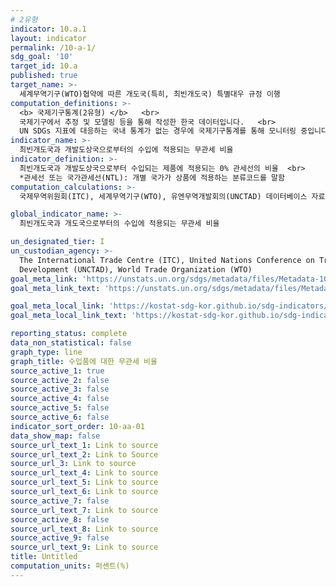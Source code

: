 ```yaml
---
# 2유형 
indicator: 10.a.1
layout: indicator
permalink: /10-a-1/
sdg_goal: '10'
target_id: 10.a
published: true
target_name: >-
  세계무역기구(WTO)협약에 따른 개도국(특히, 최빈개도국) 특별대우 규정 이행
computation_definitions: >-
  <b> 국제기구통계(2유형) </b>   <br>
  국제기구에서 추정 및 모델링 등을 통해 작성한 한국 데이터입니다.   <br>
  UN SDGs 지표에 대응하는 국내 통계가 없는 경우에 국제기구통계를 통해 모니터링 중입니다. 
indicator_name: >-
  최빈개도국과 개발도상국으로부터의 수입에 적용되는 무관세 비율
indicator_definition: >-
  최빈개도국과 개발도상국으로부터 수입되는 제품에 적용되는 0% 관세선의 비율  <br>
  *관세선 또는 국가관세선(NTL): 개별 국가가 상품에 적용하는 분류코드를 말함
computation_calculations: >-
  국제무역위원회(ITC), 세계무역기구(WTO), 유엔무역개발회의(UNCTAD) 데이터베이스 자료로 산출

global_indicator_name: >-
  최빈개도국과 개도국으로부터의 수입에 적용되는 무관세 비율

un_designated_tier: I
un_custodian_agency: >-
  The International Trade Centre (ITC), United Nations Conference on Trade and
  Development (UNCTAD), World Trade Organization (WTO)
goal_meta_link: 'https://unstats.un.org/sdgs/metadata/files/Metadata-10-0A-01.pdf'
goal_meta_link_text: 'https://unstats.un.org/sdgs/metadata/files/Metadata-10-0A-01.pdf'

goal_meta_local_link: 'https://kostat-sdg-kor.github.io/sdg-indicators/public/data/Metadata-10-0a-01_KOR.pdf'
goal_meta_local_link_text: 'https://kostat-sdg-kor.github.io/sdg-indicators/public/data/Metadata-10-0a-01_KOR.pdf'

reporting_status: complete
data_non_statistical: false
graph_type: line
graph_title: 수입품에 대한 무관세 비율
source_active_1: true
source_active_2: false
source_active_3: false
source_active_4: false
source_active_5: false
source_active_6: false
indicator_sort_order: 10-aa-01
data_show_map: false
source_url_text_1: Link to source
source_url_text_2: Link to Source
source_url_3: Link to source
source_url_text_4: Link to source
source_url_text_5: Link to source
source_url_text_6: Link to source
source_active_7: false
source_url_text_7: Link to source
source_active_8: false
source_url_text_8: Link to source
source_active_9: false
source_url_text_9: Link to source
title: Untitled
computation_units: 퍼센트(%)
---
```

